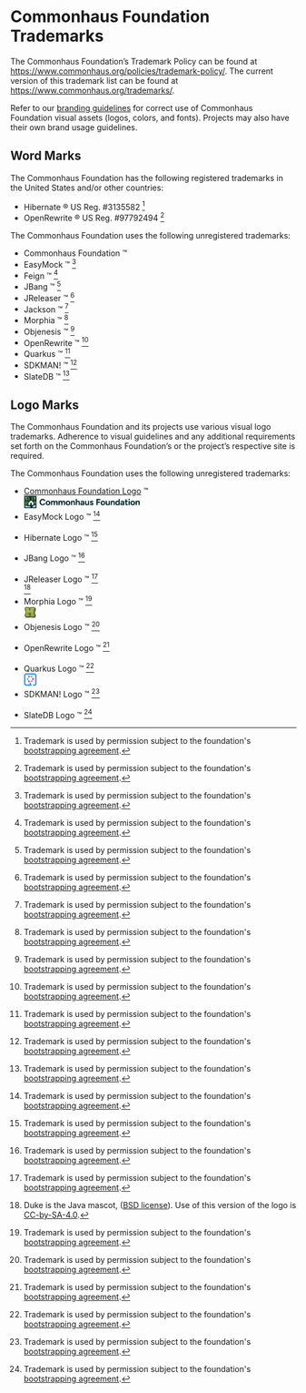 # Commonhaus Foundation Trademarks

The Commonhaus Foundation’s Trademark Policy can be found at <https://www.commonhaus.org/policies/trademark-policy/>.
The current version of this trademark list can be found at <https://www.commonhaus.org/trademarks/>.

Refer to our [branding guidelines](https://www.commonhaus.org/about/branding.html) for correct use of Commonhaus Foundation visual assets (logos, colors, and fonts). Projects may also have their own brand usage guidelines.

## Word Marks

The Commonhaus Foundation has the following registered trademarks in the United States and/or other countries:

- Hibernate &reg; US Reg. #3135582 [^1]
- OpenRewrite &reg; US Reg. #97792494 [^1]

<!--
The Commonhaus Foundation has registrations pending for the following trademarks:

- TBD
-->

The Commonhaus Foundation uses the following unregistered trademarks:

- Commonhaus Foundation &trade;
- EasyMock &trade; [^1]
- Feign &trade; [^1]
- JBang &trade; [^1]
- JReleaser &trade; [^1]
- Jackson &trade; [^1]
- Morphia &trade; [^1]
- Objenesis &trade; [^1]
- OpenRewrite &trade; [^1]
- Quarkus &trade; [^1]
- SDKMAN! &trade; [^1]
- SlateDB &trade; [^1]

## Logo Marks

The Commonhaus Foundation and its projects use various visual logo trademarks. Adherence to visual guidelines and any additional requirements set forth on the Commonhaus Foundation’s or the project’s respective site is required.

<!--
The following logo marks are registered or have pending registrations in the United States and/or other countries:

- TBD
-->

The Commonhaus Foundation uses the following unregistered trademarks:

- [Commonhaus Foundation Logo](https://github.com/commonhaus/artwork/blob/main/foundation/brand/README.md) &trade;  
    <img src="https://github.com/commonhaus/artwork/blob/main/foundation/brand/svg/CF_logo_horizontal_single_default.svg?raw=true" alt="" height="22" />
- EasyMock Logo &trade; [^1]  
  <img src="https://github.com/easymock/easymock/blob/master/website/img/easymock-logo-md.png?raw=true" alt="" height="22" />
- Hibernate Logo &trade; [^1]  
    <img src="https://github.com/hibernate/hibernate.org/blob/production/images/hibernate-logo.svg?raw=true" alt="" height="22" />
- JBang Logo &trade; [^1]  
    <img src="https://www.jbang.dev/assets/images/logo.png" alt="" height="22" />
- JReleaser Logo &trade; [^1]  
    <img src="https://jreleaser.org/images/jreleaser-duke.png" alt="" height="22" />[^2]
- Morphia Logo &trade; [^1]  
    <img src="https://github.com/MorphiaOrg/morphia-docs/blob/master/supplemental-ui/img/logo.png?raw=true" alt="" height="22" />
- Objenesis Logo &trade; [^1]  
    <img src="https://github.com/easymock/objenesis/blob/master/website/site/resources/objenesis-logo.png?raw=true" alt="" height="22" />
- OpenRewrite Logo &trade; [^1]  
    <img src="https://www.commonhaus.org/images/OpenRewrite_WordmarkTM_MidnightBlue.png" alt="" height="22" />
- Quarkus Logo &trade; [^1]  
    <img src="https://github.com/quarkusio/quarkus/blob/main/core/deployment/src/main/resources/META-INF/branding/logo.png?raw=true" alt="" height="22" />
- SDKMAN! Logo &trade; [^1]  
    <img src="https://sdkman.io/assets//img/sdk-man-small-pattern.svg" alt="" height="22" />
- SlateDB Logo &trade;  [^1]
    <img src="https://github.com/slatedb/slatedb-website/blob/main/assets/svg/icon1.svg?raw=true" alt="" height="22" />

[^1]: Trademark is used by permission subject to the foundation's [bootstrapping agreement](https://github.com/commonhaus/foundation/blob/main/agreements/bootstrapping/bootstrapping.md).
[^2]: Duke is the Java mascot, ([BSD license](https://wiki.openjdk.org/display/duke/Main)). Use of this version of the logo is [CC-by-SA-4.0](https://creativecommons.org/licenses/by-sa/4.0/deed.en).
